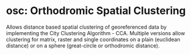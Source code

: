 # osc: Orthodromic Spatial Clustering

Allows distance based spatial clustering of georeferenced data by implementing the City Clustering Algorithm - CCA. Multiple versions allow clustering for matrix, raster and single coordinates on a plain (euclidean distance) or on a sphere (great-circle or orthodromic distance).
